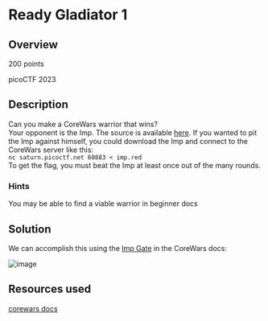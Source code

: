 # Ready Gladiator 1
## Overview 
200 points

picoCTF 2023
## Description
Can you make a CoreWars warrior that wins?
<br>
Your opponent is the Imp. The source is available [here](https://artifacts.picoctf.net/c/409/imp.red). If you wanted to pit the Imp against himself, you could download the Imp and connect to the CoreWars server like this:
<br>
`nc saturn.picoctf.net 60883 < imp.red`
<br>
To get the flag, you must beat the Imp at least once out of the many rounds.
### Hints
You may be able to find a viable warrior in beginner docs
## Solution
We can accomplish this using the [Imp Gate](impgate.red) in the CoreWars docs:

![image](https://github.com/xoxo-ily/ctfWriteups/assets/68173773/f878257a-ea18-4a29-a135-2de129b0573e)

## Resources used
[corewars docs](https://www.corewars.org/docs/book1.html#:~:text=code%20self%2Ddestructs.-,%2D%2D3%2D%2D,-Name%3A%20%20%20%20%20%20%20%20%20%20%20Imp%20Gate)
